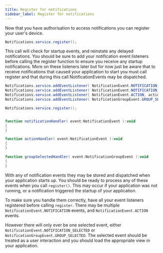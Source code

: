 ```yaml
---
title: Register for notifications
sidebar_label: Register for notifications
---
```


Now that you have authorisation to access notifications you can register your user's device.

```actionscript
Notifications.service.register();
```

This call will check for startup events, and reinstate any delayed notifications. 
You should be sure to add your notification event listeners before calling the register function 
to ensure you receive any startup notifications. More on these listeners later but for now just
be aware that to receive notifications that caused your application to start you must call register
and that during this call NotificationEvents may be dispatched.


```actionscript
Notifications.service.addEventListener( NotificationEvent.NOTIFICATION, notificationHandler );
Notifications.service.addEventListener( NotificationEvent.NOTIFICATION_SELECTED, notificationHandler );
Notifications.service.addEventListener( NotificationEvent.ACTION, actionHandler );
Notifications.service.addEventListener( NotificationGroupEvent.GROUP_SELECTED, groupSelectedHandler );

Notifications.service.register();


function notificationHandler( event:NotificationEvent ):void
{
}

function actionHandler( event:NotificationEvent ):void
{
}

function groupSelectedHandler( event:NotificationGroupEvent ):void
{
}
```

With any of notification events they may be stored and dispatched when your application starts up. 
You should be ready to process any of these events when you call `register()`. This may occur if your
 application was not running, or a notification triggered the startup of your application.

To make sure you handle them correctly, have all your event listeners registered before calling 
`register`. There may be multiple `NotificationEvent.NOTIFICATION` events, and 
`NotificationEvent.ACTION` events.

However there will only ever be one selected event, either `NotificationEvent.NOTIFICATION_SELECTED`
or `NotificationGroupEvent.GROUP_SELECTED`. The selected event should be treated as a user 
interaction and you should load the appropriate view in your application.
